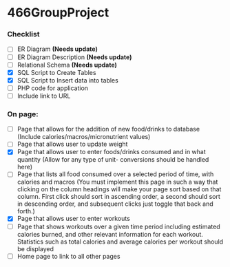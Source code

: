 # 466GroupProject

### Checklist
- [ ] ER Diagram **(Needs update)**
- [ ] ER Diagram Description **(Needs update)**
- [ ] Relational Schema **(Needs update)**
- [x] SQL Script to Create Tables
- [x] SQL Script to Insert data into tables
- [ ] PHP code for application
- [ ] Include link to URL

### On page:
- [ ] Page that allows for the addition of new food/drinks to database (Include calories/macros/micronutrient values)
- [ ] Page that allows user to update weight
- [x] Page that allows user to enter foods/drinks consumed and in what quantity (Allow for any type of unit- conversions should be handled here)
- [ ] Page that lists all food consumed over a selected period of time, with calories and macros (You must implement this page in such a way that clicking on the column headings will make your page sort based on that column. First click should sort in ascending order, a second should sort in descending order, and subsequent clicks just toggle that back and forth.)
- [x] Page that allows user to enter workouts
- [ ] Page that shows workouts over a given time period including estimated calories burned, and other relevant information for each workout. Statistics such as total calories and average calories per workout should be displayed
- [ ] Home page to link to all other pages
